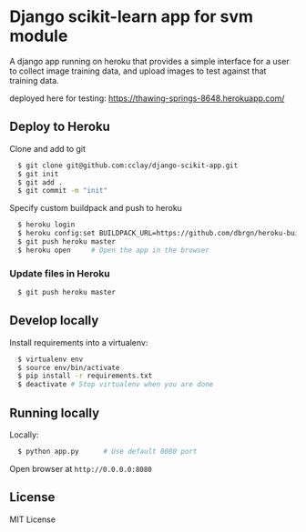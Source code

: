 # Django scikit-learn app for svm module


A django app running on heroku that provides a simple interface
for a user to collect image training data, and upload images to 
test against that training data.

deployed here for testing: https://thawing-springs-8648.herokuapp.com/

## Deploy to Heroku
Clone and add to git
```sh
  $ git clone git@github.com:cclay/django-scikit-app.git
  $ git init
  $ git add .
  $ git commit -m "init"
```
Specify custom buildpack and push to heroku
```sh
  $ heroku login
  $ heroku config:set BUILDPACK_URL=https://github.com/dbrgn/heroku-buildpack-python-sklearn/
  $ git push heroku master
  $ heroku open     # Open the app in the browser
```

### Update files in Heroku
```sh
  $ git push heroku master
```

## Develop locally
Install requirements into a virtualenv:

```sh
  $ virtualenv env
  $ source env/bin/activate
  $ pip install -r requirements.txt
  $ deactivate # Stop virtualenv when you are done
```

## Running locally

Locally:

```sh
  $ python app.py      # Use default 8080 port
```

Open browser at `http://0.0.0.0:8080`


## License
MIT License